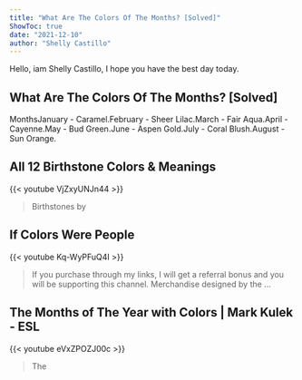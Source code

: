 ```yaml
---
title: "What Are The Colors Of The Months? [Solved]"
ShowToc: true 
date: "2021-12-10"
author: "Shelly Castillo" 
---
```


Hello, iam Shelly Castillo, I hope you have the best day today.
## What Are The Colors Of The Months? [Solved]
MonthsJanuary - Caramel.February - Sheer Lilac.March - Fair Aqua.April - Cayenne.May - Bud Green.June - Aspen Gold.July - Coral Blush.August - Sun Orange.

## All 12 Birthstone Colors & Meanings
{{< youtube VjZxyUNJn44 >}}
>Birthstones by 

## If Colors Were People
{{< youtube Kq-WyPFuQ4I >}}
>If you purchase through my links, I will get a referral bonus and you will be supporting this channel. Merchandise designed by the ...

## The Months of The Year with Colors | Mark Kulek - ESL
{{< youtube eVxZPOZJ00c >}}
>The 

